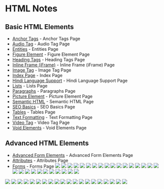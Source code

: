# HTML Notes
## Basic HTML Elements
- [Anchor Tags](anchor.html) - Anchor Tags Page
- [Audio Tag](audiotag.html) - Audio Tag Page
- [Entities](entities.html) - Entities Page
- [Figure Element](figure.html) - Figure Element Page
- [Heading Tags](heading.html) - Heading Tags Page
- [Inline Frame (iFrame)](iframe.html) - Inline Frame (iFrame) Page
- [Image Tag](img.html) - Image Tag Page
- [Index Page](index.html) - Index Page
- [Hindi Language Support](langHindi.html) - Hindi Language Support Page
- [Lists](lists.html) - Lists Page
- [Paragraphs](para.html) - Paragraphs Page
- [Picture Element](picture.html) - Picture Element Page
- [Semantic HTML](semantic.html) - Semantic HTML Page
- [SEO Basics](seo.html) - SEO Basics Page
- [Tables](table.html) - Tables Page
- [Text Formatting](text_format.html) - Text Formatting Page
- [Video Tag](videotag.html) - Video Tag Page
- [Void Elements](void.html) - Void Elements Page

## Advanced HTML Elements
- [Advanced Form Elements](form/advancedform.html) - Advanced Form Elements Page
- [Attributes](form/attr.html) - Attributes Page
- [Forms](form/form.html) - Forms Page
![](img/0002.jpg)
![](img/0007.jpg)
![](img/0008.jpg)
![](img/0009.jpg)
![](img/0011.jpg)
![](img/0012.jpg)
![](img/0013.jpg)
![](img/0015.jpg)
![](img/0017.jpg)
![](img/0019.jpg)
![](img/0021.jpg)
![](img/0023.jpg)
![](img/0024.jpg)
![](img/0025.jpg)
![](img/0026.jpg)
![](img/0027.jpg)
![](img/0028.jpg)
![](img/0029.jpg)
![](img/0030.jpg)
![](img/0032.jpg)
![](img/0033.jpg)
![](img/0034.jpg)
![](img/0035.jpg)
![](img/0036.jpg)
![](img/0037.jpg)
![](img/0038.jpg)
![](img/0039.jpg)
![](img/0041.jpg)

![](img/0043.jpg)
![](img/0044.jpg)
![](img/0045.jpg)
![](img/0046.jpg)
![](img/0047.jpg)
![](img/0048.jpg)
![](img/0049.jpg)
![](img/0050.jpg)
![](img/0051.jpg)
![](img/0052.jpg)
![](img/0053.jpg)
![](img/0054.jpg)
![](img/0055.jpg)
![](img/0056.jpg)
![](img/0057.jpg)
![](img/0058.jpg)
![](img/0059.jpg)
![](img/0060.jpg)
![](img/0061.jpg)
![](img/0062.jpg)





















